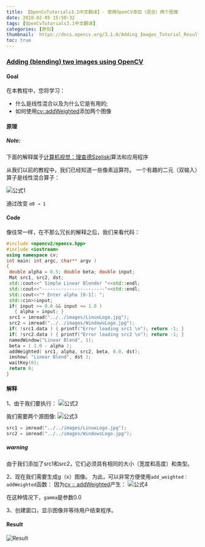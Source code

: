 ```yaml
---
title: 【OpenCvTutorials3.1中文翻译】- 使用OpenCV添加（混合）两个图像
date: 2018-02-05 15:50:32
tags: [OpenCvTutorials3.1中文翻译]
categories: [原创]
thumbnail:  https://docs.opencv.org/3.1.0/Adding_Images_Tutorial_Result_Big.jpg
toc: true
---
```

<!-- Go to www.addthis.com/dashboard to customize your tools -->
<script type="text/javascript" src="//s7.addthis.com/js/300/addthis_widget.js#pubid=ra-59cb1e1aae525c27"></script>
### [Adding (blending) two images using OpenCV](https://docs.opencv.org/3.1.0/d5/dc4/tutorial_adding_images.html)

#### Goal
在本教程中，您将学习：
* 什么是线性混合以及为什么它是有用的;
* 如何使用[cv::addWeighted](https://docs.opencv.org/3.1.0/d2/de8/group__core__array.html#gafafb2513349db3bcff51f54ee5592a19)添加两个图像

<!-- more -->

#### 原理
##### Note:

下面的解释属于[计算机视觉：理查德Szeliski](http://szeliski.org/Book/)算法和应用程序

从我们以前的教程中，我们已经知道一些像素运算符。 一个有趣的二元（双输入）算子是线性混合算子：

![公式1](http://otneosm59.bkt.clouddn.com/18_2_5_06.png)

通过改变 `α0 → 1`

#### Code

像往常一样，在不那么冗长的解释之后，我们来看代码：

```C++
#include <opencv2/opencv.hpp>
#include <iostream>
using namespace cv;
int main( int argc, char** argv )
{
 double alpha = 0.5; double beta; double input;
 Mat src1, src2, dst;
 std::cout<<" Simple Linear Blender "<<std::endl;
 std::cout<<"-----------------------"<<std::endl;
 std::cout<<"* Enter alpha [0-1]: ";
 std::cin>>input;
 if( input >= 0.0 && input <= 1.0 )
   { alpha = input; }
 src1 = imread("../../images/LinuxLogo.jpg");
 src2 = imread("../../images/WindowsLogo.jpg");
 if( !src1.data ) { printf("Error loading src1 \n"); return -1; }
 if( !src2.data ) { printf("Error loading src2 \n"); return -1; }
 namedWindow("Linear Blend", 1);
 beta = ( 1.0 - alpha );
 addWeighted( src1, alpha, src2, beta, 0.0, dst);
 imshow( "Linear Blend", dst );
 waitKey(0);
 return 0;
}
```
#### 解释

1、由于我们要执行：
![公式2](http://otneosm59.bkt.clouddn.com/18_2_5_05.png)


我们需要两个源图像:
![公式3](http://otneosm59.bkt.clouddn.com/18_2_5_04.png)

```C++
src1 = imread("../../images/LinuxLogo.jpg");
src2 = imread("../../images/WindowsLogo.jpg");
```
##### warning
由于我们添加了src1和src2，它们必须具有相同的大小（宽度和高度）和类型。

2、现在我们需要生成g（x）图像。 为此，可以非常方便使用`add_weighted：addWeighted`函数：
因为[cv :: addWeighted](https://docs.opencv.org/3.1.0/d2/de8/group__core__array.html#gafafb2513349db3bcff51f54ee5592a19)产生：
![公式4](http://otneosm59.bkt.clouddn.com/18_2_5_03.png)


在这种情况下，`gamma`是参数0.0

3、创建窗口，显示图像并等待用户结束程序。

#### Result

![Result](https://docs.opencv.org/3.1.0/Adding_Images_Tutorial_Result_Big.jpg)